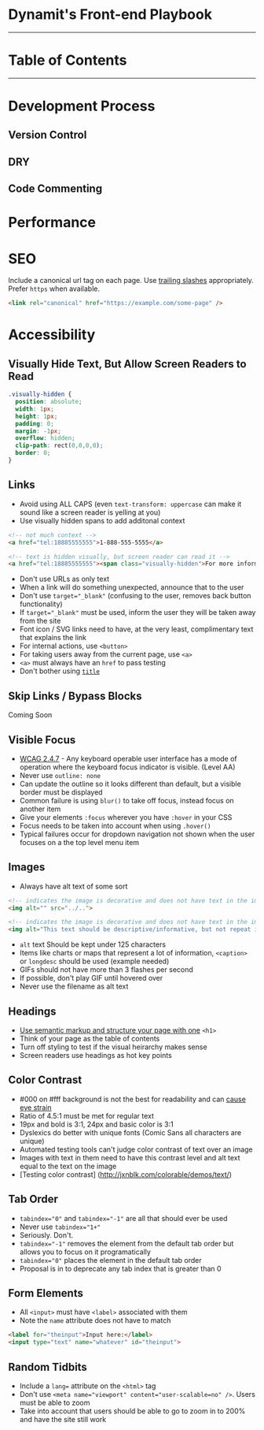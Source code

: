# Dynamit's Front-end Playbook

---

# Table of Contents

---

# Development Process

## Version Control

## DRY

## Code Commenting

# Performance

# SEO

Include a canonical url tag on each page. Use [trailing slashes](http://googlewebmastercentral.blogspot.com/2010/04/to-slash-or-not-to-slash.html) appropriately. Prefer `https` when available.

```html
<link rel="canonical" href="https://example.com/some-page" />
```

# Accessibility
## Visually Hide Text, But Allow Screen Readers to Read

```css
.visually-hidden {
  position: absolute;
  width: 1px;
  height: 1px;
  padding: 0;
  margin: -1px;
  overflow: hidden;
  clip-path: rect(0,0,0,0);
  border: 0;
}
```

## Links 
- Avoid using ALL CAPS (even `text-transform: uppercase` can make it sound like a screen reader is yelling at you)
- Use visually hidden spans to add additonal context

```html
<!-- not much context -->
<a href="tel:18885555555">1-888-555-5555</a> 

<!-- text is hidden visually, but screen reader can read it -->
<a href="tel:18885555555"><span class="visually-hidden">For more information on XYZ Corp. call</span> 1-888-555-5555</a>
```

- Don't use URLs as only text
- When a link will do something unexpected, announce that to the user
- Don't use `target="_blank"` (confusing to the user, removes back button functionality)
- If `target="_blank"` must be used, inform the user they will be taken away from the site
- Font icon / SVG links need to have, at the very least, complimentary text that explains the link
- For internal actions, use `<button>`
- For taking users away from the current page, use `<a>`
- `<a>` must always have an `href` to pass testing
- Don't bother using [`title`](https://www.paciellogroup.com/blog/2012/01/html5-accessibility-chops-title-attribute-use-and-abuse/)

## Skip Links / Bypass Blocks

Coming Soon

## Visible Focus
- [WCAG 2.4.7](http://www.w3.org/TR/2012/NOTE-UNDERSTANDING-WCAG20-20120103/navigation-mechanisms-focus-visible.html) - Any keyboard operable user interface has a mode of operation where the keyboard focus indicator is visible. (Level AA)
- Never use `outline: none`
- Can update the outline so it looks different than default, but a visible border must be displayed
- Common failure is using `blur()` to take off focus, instead focus on another item
- Give your elements `:focus` wherever you have `:hover` in your CSS
- Focus needs to be taken into account when using `.hover()` 
- Typical failures occur for dropdown navigation not shown when the user focuses on a the top level menu item

## Images
- Always have alt text of some sort
```html
<!-- indicates the image is decorative and does not have text in the image -->
<img alt="" src="../.."> 

<!-- indicates the image is decorative and does not have text in the image -->
<img alt="This text should be descriptive/informative, but not repeat information that is already present" src="../.."> 
```
- `alt` text Should be kept under 125 characters
- Items like charts or maps that represent a lot of information, `<caption>` or `longdesc` should be used (example needed)
- GIFs should not have more than 3 flashes per second
- If possible, don't play GIF until hovered over
- Never use the filename as alt text 

## Headings
- [Use semantic markup and structure your page with one](http://adrianroselli.com/2013/12/the-truth-about-truth-about-multiple-h1.html) `<h1>` 
- Think of your page as the table of contents
- Turn off styling to test if the visual heirarchy makes sense
- Screen readers use headings as hot key points

## Color Contrast
- #000 on #fff background is not the best for readability and can [cause eye strain](http://ux.stackexchange.com/questions/53264/dark-or-white-color-theme-is-better-for-the-eyes)
- Ratio of 4.5:1 must be met for regular text
- 19px and bold is 3:1, 24px and basic color is 3:1
- Dyslexics do better with unique fonts (Comic Sans all characters are unique)
- Automated testing tools can't judge color contrast of text over an image
- Images with text in them need to have this contrast level and alt text equal to the text on the image
- [Testing color contrast] (http://jxnblk.com/colorable/demos/text/)

## Tab Order
- `tabindex="0"` and `tabindex="-1"` are all that should ever be used
- Never use `tabindex="1+"`
- Seriously. Don't.
- `tabindex="-1"` removes the element from the default tab order but allows you to focus on it programatically
- `tabindex="0"` places the element in the default tab order
- Proposal is in to deprecate any tab index that is greater than 0

## Form Elements
- All `<input>` must have `<label>` associated with them
- Note the `name` attribute does not have to match
```html
<label for="theinput">Input here:</label>
<input type="text" name="whatever" id="theinput">
```


## Random Tidbits
- Include a `lang=` attribute on the `<html>` tag
- Don't use `<meta name="viewport" content="user-scalable=no" />`. Users must be able to zoom
- Take into account that users should be able to go to zoom in to 200% and have the site still work